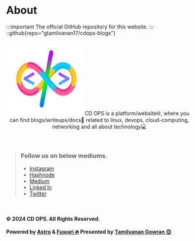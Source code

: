 # About
<!-- This is the demo site for [Fuwari](https://github.com/saicaca/fuwari). -->
:::important
The official GitHub repository for this website.
:::
::github{repo="gtamilvanan17/cdops-blogs"}

<p align="center">
  <img src="https://raw.githubusercontent.com/gtamilvanan17/cdops-blogs/refs/heads/master/src/assets/images/image.png" alt="cdops-logo" width="200px" height="200px"/>
  <a class="link text-[var(--primary)] font-medium" target="_blank" >CD OPS</a> is a platform/website🌐, where you can find blogs/writeups/docs📝 related to linux, devops, cloud-computing, networking and all about technology💻
  <br>
</p>

<br>

> ### Follow us on below mediums.
> - [Instagram](https://instagram.com/cdops_official)
> - [Hashnode](https://cdops1official.hashnode.dev/)
> - [Medium](https://cdops1official.medium.com/)
> - [Linked In](https://linkedin.com/in/gtamilvanan17)
> - [Twitter](https://x.com/GTamilvananOff)

<br>

#### © 2024 CD OPS. All Rights Reserved.
**Powered by <a class="link text-[var(--primary)] font-medium" target="_blank" href="https://astro.build">Astro</a> & <a class="link text-[var(--primary)] font-medium" target="_blank" href="https://github.com/saicaca/fuwari">Fuwari 🔥</a>**
**Presented by <a class="link text-[var(--primary)] font-medium" target="_blank" href="https://gtamilvanan17.github.io/portfolio">Tamilvanan Gowran 😊</a>**
